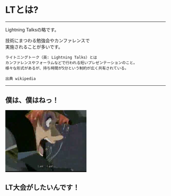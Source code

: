 # LTとは?

---

Lightning Talksの略です。

技術にまつわる勉強会やカンファレンスで  
実施されることが多いです。

```
ライトニングトーク（英: Lightning Talks）とは
カンファレンスやフォーラムなどで行われる短いプレゼンテーションのこと。
様々な形式があるが、持ち時間が5分という制約が広く共有されている。

出典 wikipedia
```

---

## 僕は、僕はねっ！

![](../images/iam_iam.png)

## LT大会がしたいんです！
